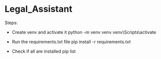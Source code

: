 # Legal_Assistant

Steps:

- Create venv and activate it
 python -m venv venv
 venv\Scripts\activate

- Run the requirements.txt file
pip install -r requirements.txt

- Check if all are installed
pip list


